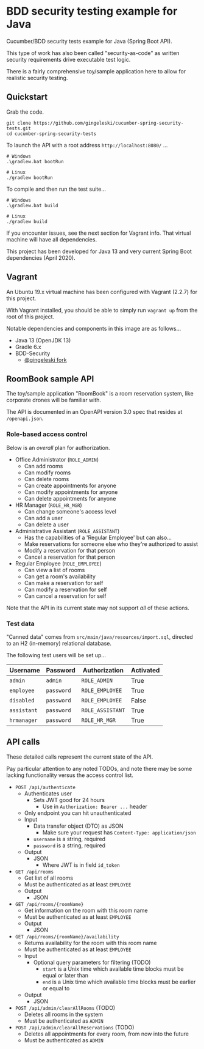 
# BDD security testing example for Java

Cucumber/BDD security tests example for Java (Spring Boot API).

This type of work has also been called "security-as-code" as written security requirements drive executable test logic.

There is a fairly comprehensive toy/sample application here to allow for realistic security testing.

## Quickstart

Grab the code.

```
git clone https://github.com/gingeleski/cucumber-spring-security-tests.git
cd cucumber-spring-security-tests
```

To launch the API with a root address `http://localhost:8080/` ...

```
# Windows
.\gradlew.bat bootRun

# Linux
./gradlew bootRun
```

To compile and then run the test suite...

```
# Windows
.\gradlew.bat build

# Linux
./gradlew build
```

If you encounter issues, see the next section for Vagrant info. That virtual machine will have all dependencies.

This project has been developed for Java 13 and very current Spring Boot dependencies (April 2020).

## Vagrant

An Ubuntu 19.x virtual machine has been configured with Vagrant (2.2.7) for this project.

With Vagrant installed, you should be able to simply run `vagrant up` from the root of this project.

Notable dependencies and components in this image are as follows...

- Java 13 (OpenJDK 13)
- Gradle 6.x
- BDD-Security
    - [@gingeleski fork](https://github.com/gingeleski/bdd-security)

## RoomBook sample API

The toy/sample application "RoomBook" is a room reservation system, like corporate drones will be familiar with.

The API is documented in an OpenAPI version 3.0 spec that resides at `/openapi.json`.

### Role-based access control

Below is an *overall* plan for authorization.

- Office Administrator (`ROLE_ADMIN`)
    - Can add rooms
    - Can modify rooms
    - Can delete rooms
    - Can create appointments for anyone
    - Can modify appointments for anyone
    - Can delete appointments for anyone
- HR Manager (`ROLE_HR_MGR`)
    - Can change someone's access level
    - Can add a user
    - Can delete a user
- Administrative Assistant (`ROLE_ASSISTANT`)
    - Has the capabilities of a 'Regular Employee' but can also...
    - Make reservations for someone else who they're authorized to assist
    - Modify a reservation for that person
    - Cancel a reservation for that person
- Regular Employee (`ROLE_EMPLOYEE`)
    - Can view a list of rooms
    - Can get a room's availability
    - Can make a reservation for self
    - Can modify a reservation for self
    - Can cancel a reservation for self
    
Note that the API in its current state may not support *all* of these actions.

### Test data

"Canned data" comes from `src/main/java/resources/import.sql`, directed to an H2 (in-memory) relational database.

The following test users will be set up...

| Username    | Password   | Authorization    | Activated |
|-------------|------------|------------------|-----------|
| `admin`     | `admin`    | `ROLE_ADMIN`     | True      |
| `employee`  | `password` | `ROLE_EMPLOYEE`  | True      |
| `disabled`  | `password` | `ROLE_EMPLOYEE`  | False     |
| `assistant` | `password` | `ROLE_ASSISTANT` | True      |
| `hrmanager` | `password` | `ROLE_HR_MGR`    | True      |

## API calls

These detailed calls represent the current state of the API.

Pay particular attention to any noted TODOs, and note there may be some lacking functionality versus the access control list.

- `POST /api/authenticate`
    - Authenticates user
        - Sets JWT good for 24 hours
            - Use in `Authorization: Bearer ...` header
    - Only endpoint you can hit unauthenticated
    - Input
        - Data transfer object (DTO) as JSON
            - Make sure your request has `Content-Type: application/json`
        - `username` is a string, required
        - `password` is a string, required
    - Output
        - JSON
            - Where JWT is in field `id_token`
- `GET /api/rooms`
    - Get list of all rooms
    - Must be authenticated as at least `EMPLOYEE`
    - Output
        - JSON
- `GET /api/rooms/{roomName}`
    - Get information on the room with this room name
    - Must be authenticated as at least `EMPLOYEE`
    - Output
        - JSON
- `GET /api/rooms/{roomName}/availability`
    - Returns availability for the room with this room name
    - Must be authenticated as at least `EMPLOYEE`
    - Input
        - Optional query parameters for filtering (TODO)
            - `start` is a Unix time which available time blocks must be equal or later than
            - `end` is a Unix time which available time blocks must be earlier or equal to
    - Output
        - JSON
- `POST /api/admin/clearAllRooms` (TODO)
    - Deletes all rooms in the system
    - Must be authenticated as `ADMIN`
- `POST /api/admin/clearAllReservations` (TODO)
    - Deletes all appointments for every room, from now into the future
    - Must be authenticated as `ADMIN`
